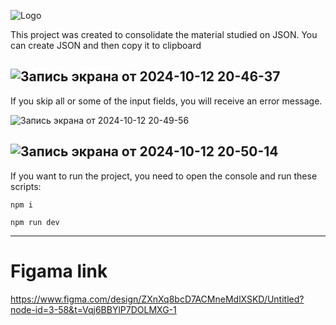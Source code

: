 ![Logo](https://github.com/user-attachments/assets/c2ecff6b-3c41-4d49-ab3c-55e56a1acddb)

This project was created to consolidate the material studied on JSON. You can create JSON and then copy it to clipboard

![Запись экрана от 2024-10-12 20-46-37](https://github.com/user-attachments/assets/e9659005-01f8-4466-952c-dceb2ed90d07)
---------------------------------------------------------------------------------------

If you skip all or some of the input fields, you will receive an error message.

![Запись экрана от 2024-10-12 20-49-56](https://github.com/user-attachments/assets/01338df3-ab10-468c-945e-c87984989145)

![Запись экрана от 2024-10-12 20-50-14](https://github.com/user-attachments/assets/e89e8821-b654-4a3d-be9e-9b3613bdbede)
----------------------------------------------------------------------------------------
If you want to run the project, you need to open the console and run these scripts:

```
npm i
```

```
npm run dev
```
----------------------------------------------------------------------------------------
# Figama link
https://www.figma.com/design/ZXnXq8bcD7ACMneMdlXSKD/Untitled?node-id=3-58&t=Vqj6BBYlP7DOLMXG-1
